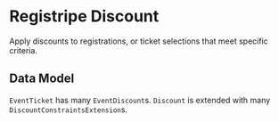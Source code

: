 # Registripe Discount

Apply discounts to registrations, or ticket selections that meet specific criteria.

## Data Model

`EventTicket` has many `EventDiscount`s.
`Discount` is extended with many `DiscountConstraintsExtension`s.
